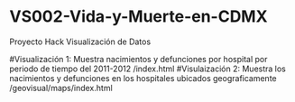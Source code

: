 # VS002-Vida-y-Muerte-en-CDMX
Proyecto Hack Visualización de Datos

#Visualización 1: Muestra nacimientos y defunciones por hospital por periodo de tiempo del 2011-2012 
/index.html
#Visulaización 2: Muestra los nacimientos y defunciones en los hospitales ubicados geograficamente
/geovisual/maps/index.html
